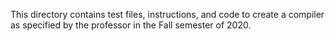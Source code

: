 This directory contains test files, instructions, and code to create a compiler
as specified by the professor in the Fall semester of 2020.